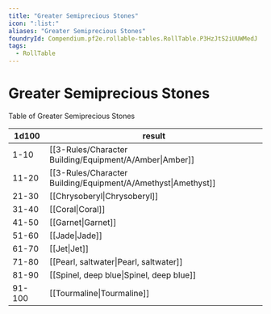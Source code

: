 ```yaml
---
title: "Greater Semiprecious Stones"
icon: ":list:"
aliases: "Greater Semiprecious Stones"
foundryId: Compendium.pf2e.rollable-tables.RollTable.P3HzJtS2iUUWMedJ
tags:
  - RollTable
---
```


# Greater Semiprecious Stones
Table of Greater Semiprecious Stones

| 1d100 | result |
|------|--------|
| 1-10 | [[3-Rules/Character Building/Equipment/A/Amber\|Amber]] |
| 11-20 | [[3-Rules/Character Building/Equipment/A/Amethyst\|Amethyst]] |
| 21-30 | [[Chrysoberyl\|Chrysoberyl]] |
| 31-40 | [[Coral\|Coral]] |
| 41-50 | [[Garnet\|Garnet]] |
| 51-60 | [[Jade\|Jade]] |
| 61-70 | [[Jet\|Jet]] |
| 71-80 | [[Pearl, saltwater\|Pearl, saltwater]] |
| 81-90 | [[Spinel, deep blue\|Spinel, deep blue]] |
| 91-100 | [[Tourmaline\|Tourmaline]] |
